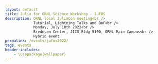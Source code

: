 ```yaml
---
layout: default
title: Julia for ORNL Science Workshop - JuFOS 
description: ORNL local JuliaCon meeting<br />
             Tutorial, Lightning Talks and BoF<br />
             Monday, July 18th 2022<br />
             Bredesen Center, JICS Bldg 5100, ORNL Main Campus<br />
             Hybrid event
permalink: /events/jufos2022/
tags: events
header-includes:
    - \usepackage{wallpaper}
---
```


<html>
 <head>
    <style>
    {
        box-sizing: border-box;
    }
    /* Set additional styling options for the columns*/
    .column {
    float: left;
    width: 50%;
    }

    .row:after {
    content: "";
    display: table;
    clear: both;
    }
    </style>
 </head>
 <body>
    <div class="row">
        <div class="column">
          <img src="../images/ORNL-twoline-green.svg" width="400" height="200">
        </div>
        <div class="column">
          <img src="../images/julia_logo.svg" width="350" height="200">
          <small> <center><a href="https://julialang.org">https://julialang.org</a> </center></small>
        </div>
    </div>
 </body>
</html>


> Thanks to the organizers, presenters and participants for an informative and enjoyable event. We had 101 registrations, 39 in-person, 62 online via Zoom as part of the lineup of local JuliaCon [meetups](https://juliacon.org/2022/meetups/).
We cordially invite the community to [JuliaCon](https://juliacon.org/2022/) with events going on from July 19th to July 29th, please see the full schedule [here](https://live.juliacon.org/agenda). **Registration is free.**

> For those interested in Julia for High-Performance Computing (HPC) we invite participants to the [Julia for HPC Minisymposium at JuliaCon](https://live.juliacon.org/talk/LUWYRJ) to learn more about community efforts in HPC, **Requires registration to JuliaCon.** 

> The link to the tutorial and presentations are now posted in the agenda section below. Please feel free to reach out to the organizers, presenters, and participants to continue building the community inside ORNL. Thanks!

 
<p align="justify">
The <a href="https://julialang.org">Julia programming language</a> is a modern open-source Domain-Specific-Language (DSL) for science. Built for performance as a front-end to LLVM, Julia attempts to challenge the status-quo in which dynamic languages can't reach desirable levels of performance, while the use of traditional compiled languages C, C++ and Fortran can be a costly development and maintenance investment for scientific projects. Julia builds upon the sucess of Fortran as the out-of-the-box abstraction for multidimensional arrays and math, while providing a powerful high-level interface for data analysis, visualization and interactive computing (the Julia REPL, and the Ju in Jupyter). In addition, several aspects that traditionally belong to a language ecosystem are core aspects of Julia: packaging, reproducible environments, and powerful macros metaprogramming for code instrumentation (profiling, testing, etc.) and interoperability with existing Fortran and C interfaces. Thus, Julia provides an interesting investment when trying to find a balance between development costs and scientific discovery.
</p>

# Aims and Scope

<p align="justify">
The Julia for ORNL Science Workshop, JuFOS, invites the scientific community to share current challenges and opportunities in building, maintaining and deploying complex scientific workflows combining multiple programming languages, libraries, ecosystem. 

The goal is to provide a venue to exchange research and development ideas about current state-of-the-art development of scientific codes at ORNL and potential collaborations and investments around a relatively new language designed for science. We welcome applications from the wide range of experimental, observational, high-performance computing (HPC) projects at ORNL.  
We will summarize our ideas, findings and key opportunities in a subsequent report that we will share with the community and interested participants. 
</p>

# Registration

<p align="justify">
While this is a hybrid event, we encourage in-person participation for the tutorial, working lunch session, lightning talks and birds-of-a-feather (BoF) discussion to learn more about the language and its community. In addition, JuFOS is serving as a local meetup to the virtual <a href="https://juliacon.org/2022">JuliaCon 2022 July 27th-29th</a>, so we invite potential ORNL presenters at JuliaCon to share their work with the lab community.
</p>

**Registration Link:** Please register by **July 15th** [here](https://forms.gle/s1ACzehxrghh3Wza7). 

> Registration is still open for virtual participation until July 15th, in-person registration is closed

> The registration form includes the option to propose a lightning talk.

- **Registration is required for in-person and virtual meeting option via Zoom**
- **We encourage early registration for in-person participation due to the venue's limited capacity (closed)**

# Call for Lightning Talks

We invite ORNL participants to present a 3 to 5 minute lightning talk that aligns with the scope of the workshop (option provided in the registration form).


**Topics:**

- Experiences using Julia in experimental, observational science
- Experiences using Julia in heterogeneous HPC (CPU, GPU, network, I/O, etc.)
- Existing codesign challenges in C, C++, Fortran, Python: packaging, performance, composition, programming models
- Status and roadmap of languages for scientific computing
- Artificial Intelligence, Machine Learning (AI/ML) workflows
- Experiences with high-level languages (Python, R, Julia) in HPC
- Ecosystems for Reproducibility and Performance Portability
- Community codes written in Julia
- Julia as a language for teaching computational science concepts
- Interactive data analysis and visualization (Jupyter, Pluto.jl)
- Julia for research software engineering
- High-level languages for rapid prototyping


# Agenda

Click on the links for the slides

| Time              | Session                                                                                                                                                                  | Presenter                        |
| ----------------- | ------------------------------------------------------------------------------------------------------------------------------------------------------------------------ | -------------------------------- |
| **Morning**       |                                                                                                                                                                          |                                  |
| 10:00am-12:00pm   | Intro to Julia [[examples repo]](https://github.com/williamfgc/simple-gemm) [[notebooks]](https://mybinder.org/v2/gh/ornl-training/julia-basics/main?filepath=notebooks) | Philip Fackler, William Godoy    |
| **Working Lunch** |                                                                                                                                                                          |                                  |
| 12:00pm-12:20pm   | Working Lunch                                                                                                                                                            |                                  |
| 12:20pm-12:25pm   | Opening Remarks                                                                                                                                                          | Jeffrey Vetter                   |
| 12:25pm-1:00pm    | [Julia status, community and opportunities](https://drive.google.com/file/d/1JHSPTAteHXjM7WYHzBMsYE7PYri1PObL/view?usp=sharing)                                          | William Godoy                    |
| **Afternoon**     |                                                                                                                                                                          |                                  |
| 1:00pm-1:10pm     | Break                                                                                                                                                                    |                                  |
| 1:10pm-2:30pm     | Lightning Talks Session  (5 min each)                                                                                                                                    | Pedro Valero-Lara                |
|                   | **Title**                                                                                                                                                                | **Author**                       |
|                   | [Experience of Julia Accelerator Interfaces in comparison to Fortran+MPI](https://drive.google.com/file/d/1eT4zX5B_I65ryHuGjrW2OZk32zxtkwTf/view?usp=sharing)            | Youngsung Kim                    |
|                   | [Python and HPC for Biosciences and Materials](https://drive.google.com/file/d/1TT83wc99aQMZBLpFwhyNPwVnSJtoP6MK/view?usp=sharing)                                       | Ada Sedova                       |
|                   | [Disadvantages of Julia](https://drive.google.com/file/d/1CKTbsfOFC5zRyKNC54OPlz5UooXW-x9E/view?usp=sharing)                                                             | Gavin Wiggins                    |
|                   | [Comments about my experience with C/C++/OpenMP/MPI on HPC](https://drive.google.com/file/d/1msdL3SnHJO0MDIWRF_Y67uJ3gRDsdoI2/view?usp=sharing)                          | Jean-Luc Fattebert               |
|                   | [Interning with Julia](https://drive.google.com/file/d/13yHgjpy76g8LQAAJ5l0pJzoNloYngigK/view?usp=sharing)                                                               | Elise Dettling                   |
|                   | [RIOPA.jl: a proxy app for reproducing I/O patterns](https://drive.google.com/file/d/13yHgjpy76g8LQAAJ5l0pJzoNloYngigK/view?usp=sharing)                                 | Philip Fackler                   |
|                   | [Continuous Integration with GitHub Actions and Julia](https://drive.google.com/file/d/13yHgjpy76g8LQAAJ5l0pJzoNloYngigK/view?usp=sharing)                               | Alexia Arthur                    |
|                   | [pyMBIR: A Python-Based Tool for Model-Based Computed Tomography Reconstruction](https://drive.google.com/file/d/1x6xk-xQu2kzGVLfR9J8XBX0MyqLtnPTz/view?usp=sharing)     | Singanallur Venkatakrishnan      |
|                   | [Tips for Using Julia on the Wombat Cluster](https://drive.google.com/file/d/1VeoOf4HqoPH_Pe5OBq_z-y0sIAVp3rNq/view?usp=sharing)                                         | Ross Miller                      |
|                   | [The view of a newcomer to Julia](https://drive.google.com/file/d/1VKe47Jq_kzCcJtMFnLJSkjkhDiwyiqLe/view?usp=sharing)                                                    | Christian Trefftz                |
|                   | [Training Transformers at scale with Python](https://drive.google.com/file/d/17Dh-VarrJJqm01heUm7_pknxpBcaI29N/view?usp=sharing)                                         | John Gounley                     |
|                   | [Performance in Julia (Matrix-Matrix Multiplication)](https://drive.google.com/file/d/1AbWxtjdlapDkH-JpZ8I_3cqFoWqLbzkt/view?usp=sharing)                                | Pedro Valero-Lara                |
| 2:30pm-2:40pm     | Break                                                                                                                                                                    |
| 2:40pm-3:30pm     | Birds-of-a-feather: Julia at ORNL                                                                                                                                        | Pedro Valero-Lara                |
| 3:30pm-4:00pm     | Closing remarks, adjourn                                                                                                                                                 | Pedro Valero-Lara, William Godoy |



# Organizers


- [William F Godoy](https://www.ornl.gov/staff-profile/william-f-godoy)
- [Pedro Valero-Lara](https://www.ornl.gov/staff-profile/pedro-valero-lara)
- [Philip W Fackler](https://www.ornl.gov/staff-profile/philip-w-fackler)
- [Gregory R Watson](https://www.ornl.gov/staff-profile/gregory-r-watson)
- [Jeffrey S Vetter](https://www.ornl.gov/staff-profile/jeffrey-s-vetter)
- [Donna Wilkerson](https://www.ornl.gov/staff-profile/donna-j-wilkerson)
- [Theresa Ahearn](https://www.ornl.gov/staff-profile/theresa-m-ahearn)

# Sponsors

- The [Exascale Computing Project](https://www.exascaleproject.org/), [PROTEAS-TUNE](https://www.ornl.gov/project/proteas-tune), [Proxy App](https://proxyapps.exascaleproject.org/) and [SRP-HPC](https://shinstitute.org/srp-hpc/) sub-projects.

- The [ASCR Bluestone Project](https://csmd.ornl.gov/Bluestone)
